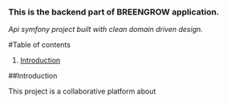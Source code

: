 ### **This is the backend part of BREENGROW application.**
*Api symfony project built with clean domain driven design.*

#Table of contents

1. [Introduction](#Introduction)








##Introduction

This project is a collaborative platform about 